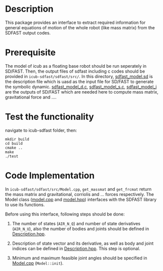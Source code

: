 # Description 

This package provides an interface to extract required information for general equations of motion of the whole robot (like mass matrix) from the SDFAST output codes.

# Prerequisite
The model of icub as a floating base robot should be run seperately in SD/FAST. Then, the output files of sdfast including c codes should be provided in `icub-sdfast/sdfast/src/`. In this directory, [sdfast_model.sd](https://github.com/epfl-lasa/icub-sdfast/blob/master/sdfast/src/sdfast_model.sd) is the description file which is uasd as the input file for SD/FAST to generate the symbolic dynamic. [sdfast_model_d.c](https://github.com/epfl-lasa/icub-sdfast/blob/master/sdfast/src/sdfast_model.sd), [sdfast_model_s.c](https://github.com/epfl-lasa/icub-sdfast/blob/master/sdfast/src/sdfast_model_s.c), [sdfast_model_i](https://github.com/epfl-lasa/icub-sdfast/blob/master/sdfast/src/sdfast_model_i) are the outputs of SD/FAST which are needed here to compute mass matrix, gravitational force and ....

# Test the functionality
navigate to icub-sdfast folder, then:

	mkdir build
	cd build
	cmake ..
	make 
	./test

# Code Implementation
In `icub-sdfast/sdfast/src/Model.cpp`, `get_massmat` and `get_frcmat` return the mass matrix and gravitational, corriolis and ... forces respectively.
The Model class ([model.cpp](https://github.com/epfl-lasa/icub-sdfast/blob/master/codes/src/Model.cpp) and [model.hpp](https://github.com/epfl-lasa/icub-sdfast/blob/master/codes/include/Model.hpp)) interfaces with the SDFAST library to use its functions.

Before using this interface, following steps should be done:

1. The number of states (`AIR_N_Q`) and number of state derivatives (`AIR_N_U`), also the number of bodies and joints should be defined in [Description.hpp](https://github.com/epfl-lasa/icub-sdfast/blob/master/sdfast/include/Description.hpp).

2.  Description of state vector and its derivative, as well as body and joint indices can be defined in [Description.hpp](https://github.com/epfl-lasa/icub-sdfast/blob/master/sdfast/include/Description.hpp). This step is optional.

3.  Minimum and maximum feasible joint angles should be specified in [Model.cpp](https://github.com/epfl-lasa/icub-sdfast/blob/master/codes/src/Model.cpp) (`Model::init`).






